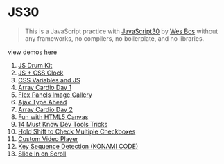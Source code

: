 # JS30

> This is a JavaScript practice with [JavaScript30](https://javascript30.com/) by [Wes Bos](https://github.com/wesbos) without any frameworks, no compilers, no boilerplate, and no libraries.

view demos [here](https://sujon-ahmed.github.io/JS30/)

1. [JS Drum Kit](https://github.com/Sujon-Ahmed/JS30/blob/main/01-JSDrumKit/README.md)
2. [JS + CSS Clock](https://github.com/Sujon-Ahmed/JS30/blob/main/02-JS+CSSClock/README.md)
3. [CSS Variables and JS](https://github.com/Sujon-Ahmed/JS30/blob/main/03-CSS%20Variables%20and%20JS/README.md)
4. [Array Cardio Day 1](https://github.com/sujon-ahmed/JS30/blob/main/04-Array%20cardio%20day%201/README.md)
5. [Flex Panels Image Gallery](https://github.com/sujon-ahmed/JS30/blob/main/05-flex%20panels%20image%20gallery/README.md)
6. [Ajax Type Ahead](https://github.com/sujon-ahmed/JS30/blob/main/06-Ajax%20Type%20Ahead/README.md)
7. [Array Cardio Day 2](https://github.com/sujon-ahmed/JS30/blob/main/07-Array%20cardio%20day%202/README.md)
8. [Fun with HTML5 Canvas](https://github.com/sujon-ahmed/JS30/blob/main/08-Fun%20with%20HTML5%20Canvas/README.md)
9. [14 Must Know Dev Tools Tricks](https://github.com/sujon-ahmed/JS30/blob/main/09-Dev%20Tools%20Domination/README.md)
10. [Hold Shift to Check Multiple Checkboxes](https://github.com/sujon-ahmed/JS30/blob/main/10-Hold%20Shift%20and%20Check%20Checkboxes/README.md)
11. [Custom Video Player](https://github.com/sujon-ahmed/JS30/blob/main/11-Custom%20Video%20Player/README.md)
12. [Key Sequence Detection (KONAMI CODE)](https://github.com/sujon-ahmed/JS30/blob/main/12-Key%20Sequence%20Detection/README.md)
13. [Slide In on Scroll](https://github.com/sujon-ahmed/JS30/blob/main/13-Slide%20in%20on%20Scroll/README.md#checking-images)